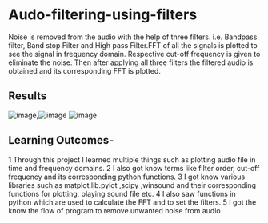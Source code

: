 # Audo-filtering-using-filters
Noise is removed from the audio with the help of three  filters. i.e. Bandpass filter, Band stop Filter and High pass Filter.FFT of all the 
signals is plotted to see the signal in frequency domain. Respective cut-off
frequency is given to eliminate the noise. Then after applying all three filters 
the filtered audio is obtained and its corresponding FFT is plotted.

## Results
![image](https://user-images.githubusercontent.com/71623089/211007107-9c48c639-2fc1-4c33-8b5a-e9c0134c24eb.png),![image](https://user-images.githubusercontent.com/71623089/211007155-8a244bc1-f208-41d9-ae6f-d77ee97177cc.png)
![image](https://user-images.githubusercontent.com/71623089/211007197-0b65571f-1301-4af4-9846-7651c9b3c723.png)


## Learning Outcomes-
1 Through this project I learned multiple things such as plotting audio file 
in time and frequency domains.
2 I also got know terms like filter order, cut-off frequency and its 
corresponding python functions.
3 I got know various libraries such as matplot.lib.pylot ,scipy ,winsound 
and their corresponding functions for plotting, playing sound file etc.
4 I also saw functions in python which are used to calculate the FFT and to 
set the filters.
5 I got the know the flow of program to remove unwanted noise from 
audio


